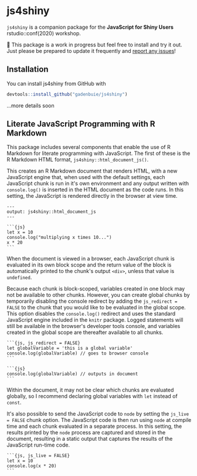 # js4shiny

<!-- badges: start -->
<!-- badges: end -->

`js4shiny` is a companion package for the **JavaScript for Shiny Users** rstudio::conf(2020) workshop.

&#x1F6A7; This package is a work in progress but feel free to install and try it out. Just please be prepared to update it frequently and [report any issues](https://github.com/gadenbuie/js4shiny/issues)!

## Installation

You can install js4shiny from GitHub with

``` r
devtools::install_github("gadenbuie/js4shiny")
```

...more details soon

## Literate JavaScript Programming with R Markdown

This package includes several components that enable the use of R Markdown for literate programming with JavaScript. The first of these is the R Markdown HTML format, `js4shiny::html_document_js()`.

This creates an R Markdown document that renders HTML, with a new JavaScript engine
that, when used with the default settings, each JavaScript chunk is run in it's own environment and any output written with `console.log()` is inserted in the HTML document as the code runs. In this setting, the JavaScript is rendered directly in the browser at view time.

````
---
output: js4shiny::html_document_js
---

```{js}
let x = 10
console.log("multiplying x times 10...")
x * 20
```
````

When the document is viewed in a browser, 
each JavaScript chunk is evaluated in its own block scope 
and the return value of the block is automatically printed to the chunk's output `<div>`,
unless that value is `undefined`.

Because each chunk is block-scoped,
variables created in one block may not be available to other chunks.
However, you can create global chunks by temporarily disabling the console redirect
by adding the `js_redirect = FALSE` to the chunk that you would like to be evaluated in the global scope.
This option disables the `console.log()` redirect 
and uses the standard JavaScript engine included in the `knitr` package. 
Logged statements will still be available in the browser's developer tools console, 
and variables created in the global scope are thereafter available to all chunks.

````
```{js, js_redirect = FALSE}
let globalVariable = 'this is a global variable'
console.log(globalVariable) // goes to browser console
```

```{js}
console.log(globalVariable) // outputs in document
```
````

Within the document, 
it may not be clear which chunks are evaluated globally,
so I recommend declaring global variables with `let` instead of `const`.

It's also possible to send the JavaScript code to `node` by setting the `js_live = FALSE` chunk option. 
The JavaScript code is then run using `node` at compile time 
and each chunk evaluated in a separate process.
In this setting, the results printed by the `node` process are captured and stored in the document, 
resulting in a static output that captures the results of the JavaScript run-time code.

````
```{js, js_live = FALSE}
let x = 10
console.log(x * 20)
```
````
